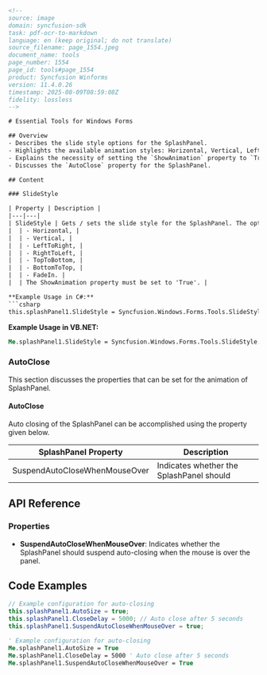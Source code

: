 ```html
<!-- 
source: image
domain: syncfusion-sdk
task: pdf-ocr-to-markdown
language: en (keep original; do not translate)
source_filename: page_1554.jpeg
document_name: tools
page_number: 1554
page_id: tools#page_1554
product: Syncfusion Winforms
version: 11.4.0.26
timestamp: 2025-08-09T08:59:08Z
fidelity: lossless
-->

# Essential Tools for Windows Forms

## Overview
- Describes the slide style options for the SplashPanel.
- Highlights the available animation styles: Horizontal, Vertical, LeftToRight, RightToLeft, TopToBottom, BottomToTop, and FadeIn.
- Explains the necessity of setting the `ShowAnimation` property to `True` for animation to work.
- Discusses the `AutoClose` property for the SplashPanel.

## Content

### SlideStyle

| Property | Description |
|---|---|
| SlideStyle | Gets / sets the slide style for the SplashPanel. The options included are: |
|  | - Horizontal, |
|  | - Vertical, |
|  | - LeftToRight, |
|  | - RightToLeft, |
|  | - TopToBottom, |
|  | - BottomToTop, |
|  | - FadeIn. |
|  | The ShowAnimation property must be set to 'True'. |

**Example Usage in C#:**
```csharp
this.splashPanel1.SlideStyle = Syncfusion.Windows.Forms.Tools.SlideStyle.FadeIn;
```

**Example Usage in VB.NET:**
```vb
Me.splashPanel1.SlideStyle = Syncfusion.Windows.Forms.Tools.SlideStyle.FadeIn
```

### AutoClose

This section discusses the properties that can be set for the animation of SplashPanel.

#### AutoClose

Auto closing of the SplashPanel can be accomplished using the property given below.

| SplashPanel Property | Description |
|---|---|
| SuspendAutoCloseWhenMouseOver | Indicates whether the SplashPanel should |

## API Reference

### Properties

- **SuspendAutoCloseWhenMouseOver**: Indicates whether the SplashPanel should suspend auto-closing when the mouse is over the panel.

## Code Examples

```csharp
// Example configuration for auto-closing
this.splashPanel1.AutoSize = true;
this.splashPanel1.CloseDelay = 5000; // Auto close after 5 seconds
this.splashPanel1.SuspendAutoCloseWhenMouseOver = true;
```

```vb
' Example configuration for auto-closing
Me.splashPanel1.AutoSize = True
Me.splashPanel1.CloseDelay = 5000 ' Auto close after 5 seconds
Me.splashPanel1.SuspendAutoCloseWhenMouseOver = True
```

<!-- tags: [WinForms, SplashPanel, SlideStyle, AutoClose, Animation, Syncfusion] keywords: [splash panel, slide style, animation style, auto close, fade in, show animation] -->
```